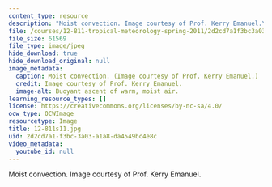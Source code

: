 ```yaml
---
content_type: resource
description: "Moist convection. Image courtesy of Prof. Kerry Emanuel.\r\n"
file: /courses/12-811-tropical-meteorology-spring-2011/2d2cd7a1f3bc3a03a1a8da4549bc4e8c_12-811s11.jpg
file_size: 61569
file_type: image/jpeg
hide_download: true
hide_download_original: null
image_metadata:
  caption: Moist convection. (Image courtesy of Prof. Kerry Emanuel.)
  credit: Image courtesy of Prof. Kerry Emanuel.
  image-alt: Buoyant ascent of warm, moist air.
learning_resource_types: []
license: https://creativecommons.org/licenses/by-nc-sa/4.0/
ocw_type: OCWImage
resourcetype: Image
title: 12-811s11.jpg
uid: 2d2cd7a1-f3bc-3a03-a1a8-da4549bc4e8c
video_metadata:
  youtube_id: null
---
```

Moist convection. Image courtesy of Prof. Kerry Emanuel.
